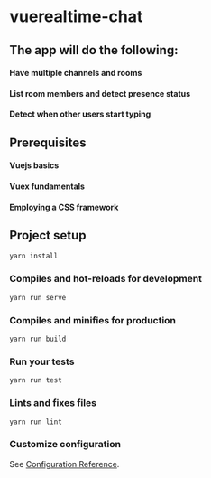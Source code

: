 # vuerealtime-chat


## The app will do the following:

#### Have multiple channels and rooms
#### List room members and detect presence status
#### Detect when other users start typing


## Prerequisites

#### Vuejs basics
#### Vuex fundamentals
#### Employing a CSS framework


## Project setup
```
yarn install
```

### Compiles and hot-reloads for development
```
yarn run serve
```

### Compiles and minifies for production
```
yarn run build
```

### Run your tests
```
yarn run test
```

### Lints and fixes files
```
yarn run lint
```

### Customize configuration
See [Configuration Reference](https://cli.vuejs.org/config/).
